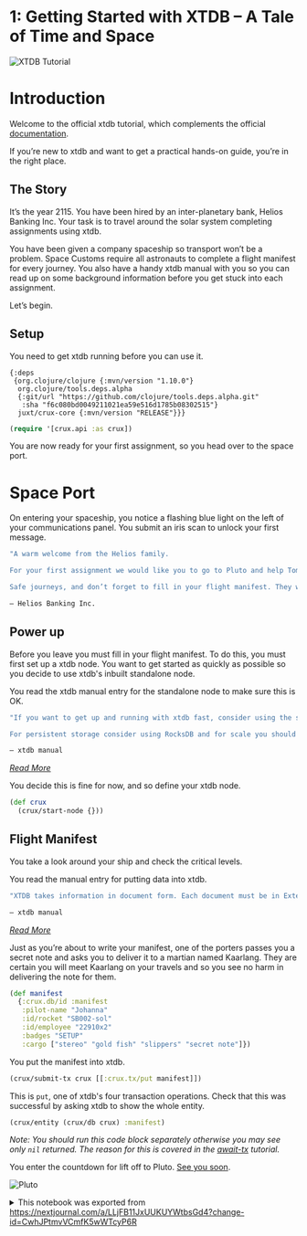 # 1: Getting Started with XTDB – A Tale of Time and Space

![XTDB Tutorial](https://github.com/xtdb/xtdb-tutorial/raw/main/images/1a-start-earth-title.png)

# Introduction

Welcome to the official xtdb tutorial, which complements the official [documentation](https://xtdb.com/reference/installation.html).

If you’re new to xtdb and want to get a practical hands-on guide, you’re in the right place.

## The Story

It’s the year 2115. You have been hired by an inter-planetary bank, Helios Banking Inc. Your task is to travel around the solar system completing assignments using xtdb.

You have been given a company spaceship so transport won’t be a problem. Space Customs require all astronauts to complete a flight manifest for every journey. You also have a handy xtdb manual with you so you can read up on some background information before you get stuck into each assignment.

Let’s begin.

## Setup

You need to get xtdb running before you can use it.

```edn no-exec id=ffcf0396-b3f9-40e6-a0c2-654401879781
{:deps
 {org.clojure/clojure {:mvn/version "1.10.0"}
  org.clojure/tools.deps.alpha
  {:git/url "https://github.com/clojure/tools.deps.alpha.git"
   :sha "f6c080bd0049211021ea59e516d1785b08302515"}
  juxt/crux-core {:mvn/version "RELEASE"}}}
```

```clojure id=35dc65e9-f458-4e32-9a59-1af72cd12a78
(require '[crux.api :as crux])
```

You are now ready for your first assignment, so you head over to the space port.

# Space Port

On entering your spaceship, you notice a flashing blue light on the left of your communications panel. You submit an iris scan to unlock your first message.

```clojure no-exec id=0dfd4496-febc-41b0-962a-0fc4e590368a
"A warm welcome from the Helios family.

For your first assignment we would like you to go to Pluto and help Tombaugh Resources Ltd. set up their stock reporting system. There will be a ticket with more information waiting for you upon your arrival. Find Reginald if you have any questions.

Safe journeys, and don’t forget to fill in your flight manifest. They won’t let you land without one."

— Helios Banking Inc.
```

## Power up

Before you leave you must fill in your flight manifest. To do this, you must first set up a xtdb node. You want to get started as quickly as possible so you decide to use xtdb's inbuilt standalone node.

You read the xtdb manual entry for the standalone node to make sure this is OK.

```clojure no-exec id=bda0feab-462e-4584-be69-e9e3c23d25f7
"If you want to get up and running with xtdb fast, consider using the standalone node. There is a xtdb inbuilt standalone node which is the most simple way to start playing with xtdb. Bear in mind that this does not store any information beyond your session.

For persistent storage consider using RocksDB and for scale you should consider using Kafka."

— xtdb manual
```

*[Read More](https://xtdb.com/reference/installation.html)*

You decide this is fine for now, and so define your xtdb node.

```clojure id=2bdeaaa6-3672-48c1-bbc7-aa5d05fd1153
(def crux
  (crux/start-node {}))
```

## Flight Manifest

You take a look around your ship and check the critical levels.

You read the manual entry for putting data into xtdb.

```clojure no-exec id=ca575f8d-8096-48d8-acef-9a05712e43c6
"XTDB takes information in document form. Each document must be in Extensible Data Notation (edn) and each document must contain a unique `:crux.db/id` value. However, beyond those two requirements you have the flexibility to add whatever you like to your documents because xtdb is schemaless."

— xtdb manual
```

*[Read More](https://xtdb.com/reference/transactions.html#put)*

Just as you’re about to write your manifest, one of the porters passes you a secret note and asks you to deliver it to a martian named Kaarlang. They are certain you will meet Kaarlang on your travels and so you see no harm in delivering the note for them.

```clojure id=4a6c4961-14b1-4ac9-96e7-7aec033b55a8
(def manifest
  {:crux.db/id :manifest
   :pilot-name "Johanna"
   :id/rocket "SB002-sol"
   :id/employee "22910x2"
   :badges "SETUP"
   :cargo ["stereo" "gold fish" "slippers" "secret note"]})
```

You put the manifest into xtdb.

```clojure id=bd1e9012-f10e-4bfb-bee3-83abf3be162e
(crux/submit-tx crux [[:crux.tx/put manifest]])
```

This is `put`, one of xtdb's four transaction operations. Check that this was successful by asking xtdb to show the whole entity.

```clojure id=3e0d81c5-2598-432f-9f83-038b47b5f5fc
(crux/entity (crux/db crux) :manifest)
```

*Note: You should run this code block separately otherwise you may see only `nil` returned. The reason for this is covered in the [await-tx](https://nextjournal.com/xtdb-tutorial/await/) tutorial.*

You enter the countdown for lift off to Pluto. [See you soon](https://nextjournal.com/xtdb-tutorial/put).

![Pluto](https://github.com/xtdb/xtdb-tutorial/raw/main/images/1b-put-tx-pluto.png)


<details id="com.nextjournal.article">
<summary>This notebook was exported from <a href="https://nextjournal.com/a/LLjFB11JxUUKUYWtbsGd4?change-id=CwhJPtmvVCmfK5wWTcyP6R">https://nextjournal.com/a/LLjFB11JxUUKUYWtbsGd4?change-id=CwhJPtmvVCmfK5wWTcyP6R</a></summary>

```edn nextjournal-metadata
{:article
 {:settings nil,
  :nodes
  {"0dfd4496-febc-41b0-962a-0fc4e590368a"
   {:id "0dfd4496-febc-41b0-962a-0fc4e590368a", :kind "code-listing"},
   "2bdeaaa6-3672-48c1-bbc7-aa5d05fd1153"
   {:compute-ref #uuid "5c437de6-f597-4daf-b298-b33efc200c51",
    :exec-duration 76,
    :id "2bdeaaa6-3672-48c1-bbc7-aa5d05fd1153",
    :kind "code",
    :output-log-lines {},
    :refs (),
    :runtime [:runtime "80403b0a-1226-48ff-9bcc-624ed02e3635"]},
   "35dc65e9-f458-4e32-9a59-1af72cd12a78"
   {:compute-ref #uuid "316fd86f-c914-435e-b7ce-3c527c97c8bc",
    :exec-duration 54,
    :id "35dc65e9-f458-4e32-9a59-1af72cd12a78",
    :kind "code",
    :output-log-lines {},
    :refs (),
    :runtime [:runtime "80403b0a-1226-48ff-9bcc-624ed02e3635"]},
   "3e0d81c5-2598-432f-9f83-038b47b5f5fc"
   {:compute-ref #uuid "ec370f8f-cff5-4cc8-b3f3-87d93f73032e",
    :exec-duration 57,
    :id "3e0d81c5-2598-432f-9f83-038b47b5f5fc",
    :kind "code",
    :output-log-lines {},
    :refs (),
    :runtime [:runtime "80403b0a-1226-48ff-9bcc-624ed02e3635"]},
   "4a6c4961-14b1-4ac9-96e7-7aec033b55a8"
   {:compute-ref #uuid "4108884b-d4e8-4053-a2a9-afc97268bf21",
    :exec-duration 67,
    :id "4a6c4961-14b1-4ac9-96e7-7aec033b55a8",
    :kind "code",
    :output-log-lines {},
    :refs (),
    :runtime [:runtime "80403b0a-1226-48ff-9bcc-624ed02e3635"]},
   "6e1e3414-7ad4-42fa-ace0-6939985e69e2"
   {:id "6e1e3414-7ad4-42fa-ace0-6939985e69e2",
    :kind "file",
    :layout :normal},
   "80403b0a-1226-48ff-9bcc-624ed02e3635"
   {:environment
    [:environment
     {:article/nextjournal.id
      #uuid "5b45eb52-bad4-413d-9d7f-b2b573a25322",
      :change/nextjournal.id
      #uuid "5cd52af1-7a79-4804-a169-d6ffcdb6eb7a",
      :node/id "0ae15688-6f6a-40e2-a4fa-52d81371f733"}],
    :id "80403b0a-1226-48ff-9bcc-624ed02e3635",
    :kind "runtime",
    :language "clojure",
    :type :nextjournal,
    :runtime/mounts
    [{:src [:node "ffcf0396-b3f9-40e6-a0c2-654401879781"],
      :dest "/deps.edn"}]},
   "bd1e9012-f10e-4bfb-bee3-83abf3be162e"
   {:compute-ref #uuid "15aa0cea-9aaa-460d-b8fd-d550c6edc86e",
    :exec-duration 56,
    :id "bd1e9012-f10e-4bfb-bee3-83abf3be162e",
    :kind "code",
    :output-log-lines {},
    :refs (),
    :runtime [:runtime "80403b0a-1226-48ff-9bcc-624ed02e3635"]},
   "bda0feab-462e-4584-be69-e9e3c23d25f7"
   {:id "bda0feab-462e-4584-be69-e9e3c23d25f7", :kind "code-listing"},
   "ca575f8d-8096-48d8-acef-9a05712e43c6"
   {:id "ca575f8d-8096-48d8-acef-9a05712e43c6", :kind "code-listing"},
   "e30d339b-2518-4991-a8a3-2fd589271aa9"
   {:id "e30d339b-2518-4991-a8a3-2fd589271aa9",
    :kind "file",
    :layout :normal},
   "ffcf0396-b3f9-40e6-a0c2-654401879781"
   {:id "ffcf0396-b3f9-40e6-a0c2-654401879781",
    :kind "code-listing",
    :name "deps.edn"}},
  :nextjournal/id #uuid "02b34a27-0a82-4076-85ef-c23ed21471d7",
  :article/change
  {:nextjournal/id #uuid "60b78648-51a6-415d-af80-3afca65102c2"}}}

```
</details>
